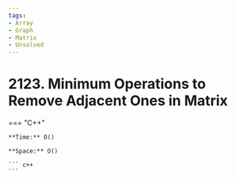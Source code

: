```yaml
---
tags:
- Array
- Graph
- Matrix
- Unsolved
---
```



# 2123. Minimum Operations to Remove Adjacent Ones in Matrix

=== "C++"

    **Time:** O()

    **Space:** O()

    ``` c++
    ```